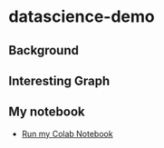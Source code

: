 # datascience-demo

## Background

## Interesting Graph

## My notebook

* [Run my Colab Notebook](https://github.com/yangxu21/datascience-demo/blob/main/colab_demo.ipynb)

